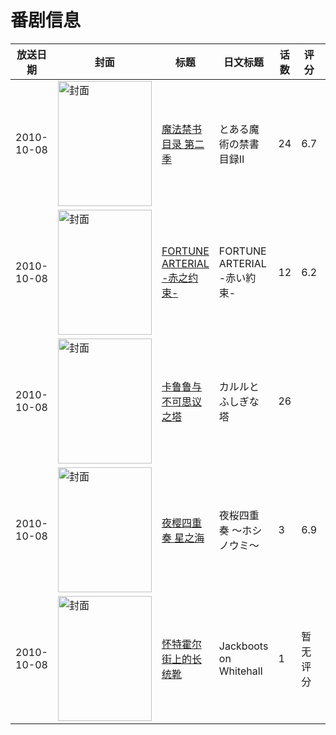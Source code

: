 # 番剧信息

|放送日期|封面|标题|日文标题|话数|评分|评分人数|
|---|---|---|---|---|---|---|
|2010-10-08|<img src="//lain.bgm.tv/pic/cover/c/8d/91/7843_KPkpp.jpg" alt="封面" style="width:150px;height:200px;object-fit:cover;">|[魔法禁书目录 第二季](https://bangumi.tv/subject/7843)|とある魔術の禁書目録Ⅱ|24|6.7|10452人评分|
|2010-10-08|<img src="//lain.bgm.tv/pic/cover/c/b3/56/7844_CP968.jpg" alt="封面" style="width:150px;height:200px;object-fit:cover;">|[FORTUNE ARTERIAL -赤之约束-](https://bangumi.tv/subject/7844)|FORTUNE ARTERIAL -赤い約束-|12|6.2|1749人评分|
|2010-10-08|<img src="//lain.bgm.tv/pic/cover/c/1d/01/8392_V8LjS.jpg" alt="封面" style="width:150px;height:200px;object-fit:cover;">|[卡鲁鲁与不可思议之塔](https://bangumi.tv/subject/8392)|カルルとふしぎな塔|26|||
|2010-10-08|<img src="//lain.bgm.tv/pic/cover/c/29/a9/9385_4oy77.jpg" alt="封面" style="width:150px;height:200px;object-fit:cover;">|[夜樱四重奏 星之海](https://bangumi.tv/subject/9385)|夜桜四重奏 〜ホシノウミ〜|3|6.9|464人评分|
|2010-10-08|<img src="//lain.bgm.tv/pic/cover/c/3b/5b/29975_9hfO4.jpg" alt="封面" style="width:150px;height:200px;object-fit:cover;">|[怀特霍尔街上的长统靴](https://bangumi.tv/subject/29975)|Jackboots on Whitehall|1|暂无评分|少于10人评分|
